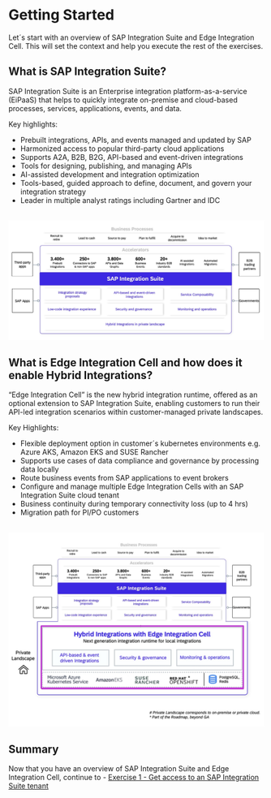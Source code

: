 # Getting Started

Let´s start with an overview of SAP Integration Suite and Edge Integration Cell. This will set the context and help you execute the rest of the exercises.

## What is SAP Integration Suite?

SAP Integration Suite is an Enterprise integration platform-as-a-service (EiPaaS) that helps to quickly integrate on-premise and cloud-based processes, services, applications, events, and data. 

Key highlights:
- Prebuilt integrations, APIs, and events managed and updated by SAP
- Harmonized access to popular third-party cloud applications
- Supports A2A, B2B, B2G, API-based and event-driven integrations 
- Tools for designing, publishing, and managing APIs
- AI-assisted development and integration optimization
- Tools-based, guided approach to define, document, and govern your integration strategy
- Leader in multiple analyst ratings including Gartner and IDC 

<br>![](/exercises/ex0/images/IS.jpg)

## What is Edge Integration Cell and how does it enable Hybrid Integrations?

“Edge Integration Cell” is the new hybrid integration runtime, offered as an optional extension to SAP Integration Suite, enabling customers to run their API-led integration scenarios within customer-managed private landscapes. 

Key Highlights:
- Flexible deployment option in customer´s kubernetes environments e.g. Azure AKS, Amazon EKS and SUSE Rancher 
- Supports use cases of data compliance and governance by processing data locally
- Route business events from SAP applications to  event brokers
- Configure and manage multiple Edge Integration Cells with an SAP Integration Suite cloud tenant
- Business continuity during temporary connectivity loss (up to 4 hrs)
- Migration path for PI/PO customers 

<br>![](/exercises/ex0/images/EIC.jpg)

## Summary

Now that you have an overview of SAP Integration Suite and Edge Integration Cell, 
continue to - [Exercise 1 - Get access to an SAP Integration Suite tenant](../ex1/README.md)
